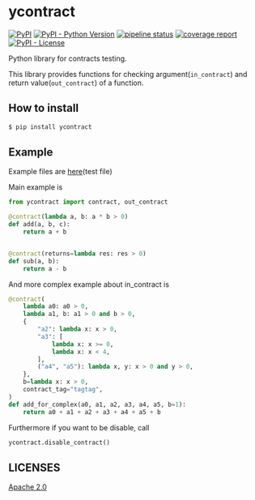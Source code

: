 ycontract
================================================================================

[![PyPI](https://img.shields.io/pypi/v/ycontract)](https://pypi.org/project/ycontract/)
[![PyPI - Python Version](https://img.shields.io/pypi/pyversions/ycontract)](https://pypi.org/project/ycontract/)
[![pipeline status](https://gitlab.com/yassu/ycontract.py/badges/master/pipeline.svg)](https://gitlab.com/yassu/ycontract.py/-/pipelines/latest)
[![coverage report](https://gitlab.com/yassu/ycontract.py/badges/master/coverage.svg)](https://gitlab.com/yassu/ycontract.py/-/commits/master)
[![PyPI - License](https://img.shields.io/pypi/l/ycontract)](https://gitlab.com/yassu/ycontract.py/-/raw/master/LICENSE)


Python library for contracts testing.

This library provides functions for checking argument(`in_contract`) and return value(`out_contract`) of a function.

How to install
--------------------------------------------------------------------------------

``` sh
$ pip install ycontract
```

Example
--------------------------------------------------------------------------------

Example files are [here](https://gitlab.com/yassu/ycontract.py/-/blob/master/tests/test_contract.py)(test file)

Main example is

``` python
from ycontract import contract, out_contract

@contract(lambda a, b: a * b > 0)
def add(a, b, c):
    return a + b


@contract(returns=lambda res: res > 0)
def sub(a, b):
    return a - b
```

And more complex example about in_contract is

``` python
@contract(
    lambda a0: a0 > 0,
    lambda a1, b: a1 > 0 and b > 0,
    {
        "a2": lambda x: x > 0,
        "a3": [
            lambda x: x >= 0,
            lambda x: x < 4,
        ],
        ("a4", "a5"): lambda x, y: x > 0 and y > 0,
    },
    b=lambda x: x > 0,
    contract_tag="tagtag",
)
def add_for_complex(a0, a1, a2, a3, a4, a5, b=1):
    return a0 + a1 + a2 + a3 + a4 + a5 + b
```

Furthermore if you want to be disable, call

``` python
ycontract.disable_contract()
```

LICENSES
--------------------------------------------------------------------------------

[Apache 2.0](https://gitlab.com/yassu/ycontract.py/-/blob/master/LICENSE)
